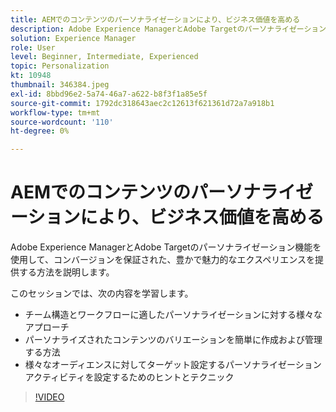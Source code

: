 ```yaml
---
title: AEMでのコンテンツのパーソナライゼーションにより、ビジネス価値を高める
description: Adobe Experience ManagerとAdobe Targetのパーソナライゼーション機能を使用して、コンバージョンを保証された、豊かで魅力的なエクスペリエンスを提供する方法を説明します。
solution: Experience Manager
role: User
level: Beginner, Intermediate, Experienced
topic: Personalization
kt: 10948
thumbnail: 346384.jpeg
exl-id: 8bbd96e2-5a74-46a7-a622-b8f3f1a85e5f
source-git-commit: 1792dc318643aec2c12613f621361d72a7a918b1
workflow-type: tm+mt
source-wordcount: '110'
ht-degree: 0%

---
```


# AEMでのコンテンツのパーソナライゼーションにより、ビジネス価値を高める

Adobe Experience ManagerとAdobe Targetのパーソナライゼーション機能を使用して、コンバージョンを保証された、豊かで魅力的なエクスペリエンスを提供する方法を説明します。

このセッションでは、次の内容を学習します。

* チーム構造とワークフローに適したパーソナライゼーションに対する様々なアプローチ
* パーソナライズされたコンテンツのバリエーションを簡単に作成および管理する方法
* 様々なオーディエンスに対してターゲット設定するパーソナライゼーションアクティビティを設定するためのヒントとテクニック

>[!VIDEO](https://video.tv.adobe.com/v/346384/?quality=12&learn=on)
